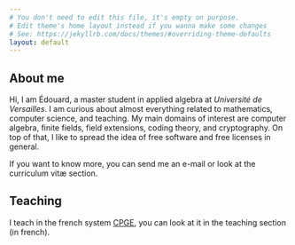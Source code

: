 ```yaml
---
# You don't need to edit this file, it's empty on purpose.
# Edit theme's home layout instead if you wanna make some changes
# See: https://jekyllrb.com/docs/themes/#overriding-theme-defaults
layout: default
---
```


## About me

Hi, I am Édouard, a master student in applied algebra at *Université de
Versailles*. I am curious about almost everything related to mathematics,
computer science, and teaching. My main domains of interest are computer algebra,
finite fields, field extensions, coding theory, and cryptography. On top of
that, I like to spread the idea of free software and free licenses in general.

If you want to know more, you can send me an e-mail or look at the curriculum
vitæ section.

## Teaching

I teach in the french system
[CPGE](https://en.wikipedia.org/wiki/Classe_pr%C3%A9paratoire_aux_grandes_%C3%A9coles), you can look at it in the teaching section (in french).
